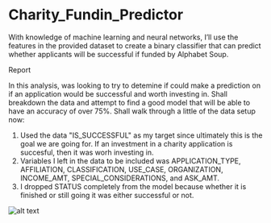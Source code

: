 # Charity_Fundin_Predictor
With knowledge of machine learning and neural networks, I’ll use the features in the provided dataset to create a binary classifier that can predict whether applicants will be successful if funded by Alphabet Soup.


Report

In this analysis, was looking to try to detemine if could make a prediction on if an application would be successful and worth investing in. Shall breakdown the data and attempt to find a good model that will be able to have an accuracy of over 75%. Shall walk through a little of the data setup now:

1.  Used the data "IS_SUCCESSFUL" as my target since ultimately this is the goal we are going for. If an investment in a charity application is succesful, then it was worh investing in.
2.  Variables I left in the data to be included was APPLICATION_TYPE,  AFFILIATION, CLASSIFICATION, USE_CASE, ORGANIZATION, INCOME_AMT, SPECIAL_CONSIDERATIONS, and ASK_AMT.
3.  I dropped STATUS completely from the model because whether it is finished or still going it was either successful or not.

![alt text](https://colab.research.google.com/drive/1-Wkm_Sc-sfOJkD5Ido4msZWNJJOF20DS#scrollTo=T8mVEDi10koR)
